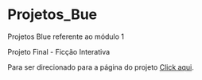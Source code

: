 # Projetos_Bue
Projetos Blue referente ao módulo 1

Projeto Final - Ficção Interativa


 <p>Para ser direcionado para a página do projeto
 <a href="https://github.com/joaofreitas-dev/Projetos_Bue/tree/main/Projeto_3_Ficcao_Interativa"> Click aqui</a>.</p>
